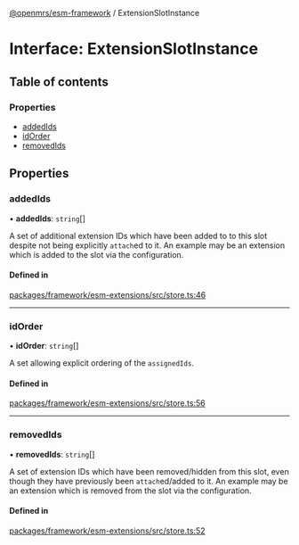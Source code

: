 [@openmrs/esm-framework](../API.md) / ExtensionSlotInstance

# Interface: ExtensionSlotInstance

## Table of contents

### Properties

- [addedIds](ExtensionSlotInstance.md#addedids)
- [idOrder](ExtensionSlotInstance.md#idorder)
- [removedIds](ExtensionSlotInstance.md#removedids)

## Properties

### addedIds

• **addedIds**: `string`[]

A set of additional extension IDs which have been added to to this slot despite not being
explicitly `attach`ed to it.
An example may be an extension which is added to the slot via the configuration.

#### Defined in

[packages/framework/esm-extensions/src/store.ts:46](https://github.com/openmrs/openmrs-esm-core/blob/master/packages/framework/esm-extensions/src/store.ts#L46)

___

### idOrder

• **idOrder**: `string`[]

A set allowing explicit ordering of the `assignedIds`.

#### Defined in

[packages/framework/esm-extensions/src/store.ts:56](https://github.com/openmrs/openmrs-esm-core/blob/master/packages/framework/esm-extensions/src/store.ts#L56)

___

### removedIds

• **removedIds**: `string`[]

A set of extension IDs which have been removed/hidden from this slot, even though they have
previously been `attach`ed/added to it.
An example may be an extension which is removed from the slot via the configuration.

#### Defined in

[packages/framework/esm-extensions/src/store.ts:52](https://github.com/openmrs/openmrs-esm-core/blob/master/packages/framework/esm-extensions/src/store.ts#L52)
